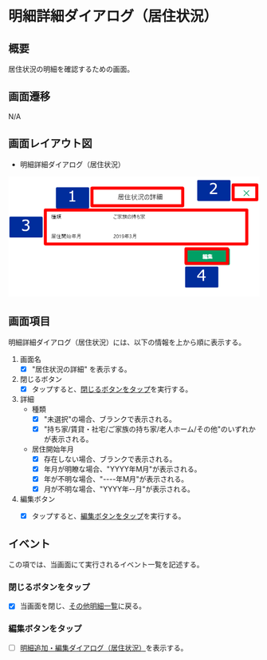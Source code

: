 # 明細詳細ダイアログ（居住状況）

## 概要

居住状況の明細を確認するための画面。

## 画面遷移

N/A

## 画面レイアウト図

- 明細詳細ダイアログ（居住状況）

![明細詳細ダイアログ（居住状況）](./images/明細詳細ダイアログ（居住状況）.drawio.png)


## 画面項目

明細詳細ダイアログ（居住状況）には、以下の情報を上から順に表示する。

1. 画面名
    - [X] "居住状況の詳細" を表示する。
2. 閉じるボタン
    - [X] タップすると、[閉じるボタンをタップ](#閉じるボタンをタップ)を実行する。
3. 詳細
    - 種類
      - [X] "未選択"の場合、ブランクで表示される。
      - [X] "持ち家/賃貸・社宅/ご家族の持ち家/老人ホーム/その他"のいずれかが表示される。
    - 居住開始年月
      - [X] 存在しない場合、ブランクで表示される。
      - [X] 年月が明瞭な場合、"YYYY年M月"が表示される。
      - [X] 年が不明な場合、"----年M月"が表示される。
      - [X] 月が不明な場合、"YYYY年--月"が表示される。
4. 編集ボタン
    - [X] タップすると、[編集ボタンをタップ](#編集ボタンをタップ)を実行する。


## イベント
この項では、当画面にて実行されるイベント一覧を記述する。

### 閉じるボタンをタップ
- [X] 当画面を閉じ、[その他明細一覧](./その他明細一覧.md)に戻る。

### 編集ボタンをタップ
- [ ] [明細追加・編集ダイアログ（居住状況）](./明細追加・編集ダイアログ（居住状況）.md)を表示する。
